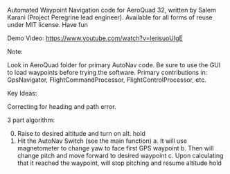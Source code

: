 Automated Waypoint Navigation code for AeroQuad 32, written by Salem Karani (Project Peregrine lead engineer).
Available for all forms of reuse under MIT license. 
Have fun

Demo Video: https://www.youtube.com/watch?v=IerisuoUIgE

Note:

Look in AeroQuad folder for primary AutoNav code. Be sure to use the GUI to load waypoints before trying the software.
Primary contributions in: GpsNavigator, FlightCommandProcessor, FlightControlProcessor, etc.

Key Ideas:

Correcting for heading and path error.

3 part algorithm:

0. Raise to desired altitude and turn on alt. hold
1. Hit the AutoNav Switch (see the main function)
  a. It will use magnetometer to change yaw to face first GPS waypoint
  b. Then will change pitch and move forward to desired waypoint
  c. Upon calculating that it reached the waypoint, will stop pitching and resume altitude hold

